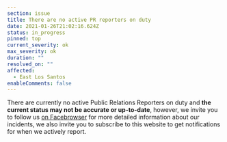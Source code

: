 ```yaml
---
section: issue
title: There are no active PR reporters on duty
date: 2021-01-26T21:02:16.624Z
status: in_progress
pinned: top
current_severity: ok
max_severity: ok
duration: ""
resolved_on: ""
affected:
  - East Los Santos
enableComments: false
---
```

There are currently no active Public Relations Reporters on duty and **the current status may not be accurate or up-to-date**, however, we invite you to follow us [on Facebrowser](https://face.gta.world/pages/LSFire) for more detailed information about our incidents, we also invite you to subscribe to this website to get notifications for when we actively report.